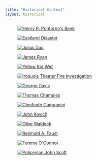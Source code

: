 ```yaml
---
title: "Historical Context"
layout: historical
---
```

<div class="box">
  <a href="">
    <figure class="image is-128x128">
      <img src="" alt="Henry R. Pontorno's Bank">
    </figure>
  </a>
</div>
<div class="box">
  <a href="">
    <figure class="image is-128x128">
      <img src="" alt="Eastland Disaster">
    </figure>
  </a>
</div>
<div class="box">
  <a href="">
    <figure class="image is-128x128">
      <img src="" alt="Julius Duc">
    </figure>
  </a>
</div>
<div class="box">
  <a href="">
    <figure class="image is-128x128">
      <img src="" alt="James Ryan">
    </figure>
  </a>
</div>
<div class="box">
  <a href="">
    <figure class="image is-128x128">
      <img src="" alt="Yellow Kid Weil">
    </figure>
  </a>
</div>
<div class="box">
  <a href="">
    <figure class="image is-128x128">
      <img src="" alt="Iroquois Theater Fire Investigation">
    </figure>
  </a>
</div>
<div class="box">
  <a href="">
    <figure class="image is-128x128">
      <img src="" alt="George Davis">
    </figure>
  </a>
</div>
<div class="box">
  <a href="">
    <figure class="image is-128x128">
      <img src="" alt="Thomas Chamales">
    </figure>
  </a>
</div>
<div class="box">
  <a href="">
    <figure class="image is-128x128">
      <img src="" alt="Cleofonte Campanini">
    </figure>
  </a>
</div>
<div class="box">
  <a href="">
    <figure class="image is-128x128">
      <img src="" alt="John Kovich">
    </figure>
  </a>
</div>
<div class="box">
  <a href="">
    <figure class="image is-128x128">
      <img src="" alt="Olive Waldeck">
    </figure>
  </a>
</div>
<div class="box">
  <a href="">
    <figure class="image is-128x128">
      <img src="" alt="Reinhold A. Faust">
    </figure>
  </a>
</div>
<div class="box">
  <a href="">
    <figure class="image is-128x128">
      <img src="" alt="Tommy O´Connor">
    </figure>
  </a>
</div>
<div class="box">
  <a href="">
    <figure class="image is-128x128">
      <img src="" alt="Policeman John Scott">
    </figure>
  </a>
</div>
